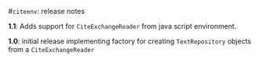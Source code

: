 #`citeenv`: release notes

**1.1**: Adds support for `CiteExchangeReader` from java script environment.

**1.0**: initial release implementing factory for creating `TextRepository` objects from a `CiteExchangeReader`
